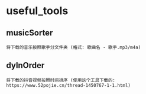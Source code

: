 # useful_tools

## musicSorter

    将下载的音乐按照歌手分文件夹 (格式: 歌曲名 - 歌手.mp3/m4a)

## dyInOrder

    将下载的抖音视频按照时间排序 (使用这个工具下载的: https://www.52pojie.cn/thread-1450767-1-1.html)
